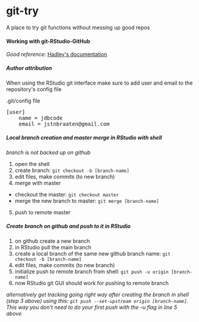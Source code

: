 # git-try
A place to try git functions without messing up good repos



#### Working with git-RStudio-GitHub

*Good reference*: [Hadley's documentation](http://r-pkgs.had.co.nz/git.html])

##### Author attribution
When using the RStudio git interface make sure to add user and email to the repository's config file

.git/config file

<pre>[user]
	name = jdbcode
	email = jstnbraaten@gmail.com</pre>
	
##### Local branch creation and master merge in RStudio with shell
*branch is not backed up on github*

1. open the shell
2. create branch: `git checkout -b [branch-name]`
3. edit files, make commits (to new branch)
4. merge with master
  * checkout the master: `git checkout master`
  * merge the new branch to master: `git merge [branch-name]`
5. push to remote master

##### Create branch on github and push to it in RStudio
1. on github create a new branch
2. in RStudio pull the main branch
3. create a local branch of the same new github branch name: `git checkout -b [branch-name]`
4. edit files, make commits (to new branch)
5. initialize push to remote branch from shell: `git push -u origin [branch-name]`
6. now RStudio git GUI should work for pushing to remote branch

*alternatively get tracking going right way after creating the branch in shell (step 3 above) using this: `git push --set-upstream origin [branch-name]`. This way you don't need to do your first push with the -u flag in line 5 above*
